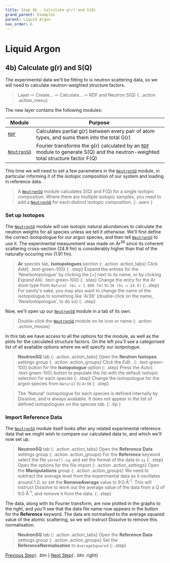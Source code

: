 ```yaml
---
title: Step 4b - Calculate g(r) and S(Q)
grand_parent: Examples
parent: Liquid Argon
nav_order: 6
---
```

# Liquid Argon

## 4b) Calculate g(r) and S(Q)

The experimental data we'll be fitting to is neutron scattering data, so we will need to calculate neutron-weighted structure factors.

> Layer &#8680; Create... &#8680; Calculate... &#8680; RDF and Neutron S(Q)
{: .action .action_menu}

The new layer contains the following modules:

| Module | Purpose |
|--------|---------|
| [`RDF`](../../userguide/modules/rdf) | Calculates partial g(r) between every pair of atom types, and sums them into the total G(r) |
| [`NeutronSQ`](../../userguide/modules/neutronsq) | Fourier transforms the g(r) calculated by an [`RDF`](../../userguide/modules/rdf) module to generate S(Q) and the neutron-weighted total structure factor F(Q) |

This time we will need to set a few parameters in the [`NeutronSQ`](../../userguide/modules/neutronsq) module, in particular informing it of the isotopic composition of our system and loading in reference data.

> A [`NeutronSQ`](../../userguide/modules/neutronsq) module calculates S(Q) and F(Q) for a single isotopic composition. Where there are multiple isotopic samples, you need to add a [`NeutronSQ`](../../userguide/modules/neutronsq) for each distinct isotopic composition.
{: .warn }

### Set up Isotopes

The [`NeutronSQ`](../../userguide/modules/neutronsq) module will use isotopic natural abundances to calculate the neutron weights for all species unless we tell it otherwise. We'll first define the correct isotopologue for our argon species, and then tell [`NeutronSQ`](../../userguide/modules/neutronsq) to use it. The experimental measurement was made on Ar<sup>36</sup> since its coherent scattering cross-section (24.9 fm) is considerably higher than that of the naturally-occuring mix (1.91 fm).

> **Ar** species tab, **Isotopologues** section
{: .action .action_tabs}
> Click _Add_{: .text-green-100}
{: .step}
> Expand the entries for the 'NewIsotopologue' by clicking the [+] next to its name, or by clicking _Expand All_{: .text-green-100}
{: .step}
> Change the entry for the Ar atom type from `Natural (bc = 1.909 fm)` to `36 (bc = 24.9)`
{: .step}
>For sanity's sake, you may also want to change the name of the isotopologue to something like 'Ar36' (double-click on the name, 'NewIsotopologue', to do so)
{: .step}

Now, we'll open up our [`NeutronSQ`](../../userguide/modules/neutronsq) module in a tab of its own.

> Double-click the [`NeutronSQ`](../../userguide/modules/neutronsq) module on its icon or name
{: .action .action_mouse}

In this tab we have access to all the options for the module, as well as the plots for the calculated structure factors. On the left you'll see a categorised list of all available options where we will specify our isotpologue.

> **NeutronSQ** tab
{: .action .action_tabs}
> Open the **Neutron Isotopes** settings group
{: .action .action_groups}
> Click the _Edit..._{: .text-green-100} button for the **Isotopologue** option
{: .step}
> Press the _Auto_{: .text-green-100} button to populate the list with the default isotopic selection for each species
{: .step}
> Change the isotopologue for the argon species from `Natural` to `Ar36`
{: .step}

> The 'Natural' isotopologue for each species is defined internally by Dissolve, and is always available. It does not appear in the list of defined isotopologues on the species tab.
{: .tip }

### Import Reference Data

The [`NeutronSQ`](../../userguide/modules/neutronsq) module itself looks after any related experimental reference data that we might wish to compare our calculated data to, and which we'll now set up.

> **NeutronSQ** tab
{: .action .action_tabs}
> Open the **Reference Data** settings group
{: .action .action_groups}
> For the **Reference** keyword select the file `yarnell.sq`, and set the format of the data to `xy`
{: .step}
> Open the options for the file import 
{: .action .action_settings}
> Open the **Manipulations** group
{: .action .action_groups}
> We need to subtract the average level from the experimental data as it oscillates around 1.0, so set the **RemoveAverage** value to 9.0 &#8491;<sup>-1</sup>. This will instruct Dissolve to work out the average value of the data from a _Q_ of 9.0 &#8491;<sup>-1</sup>, and remove it from the data.
{: .step}

The data, along with its Fourier transform, are now plotted in the graphs to the right, and you'll see that the data file name now appears in the button for the **Reference** keyword. The data are normalised to the average squared value of the atomic scattering, so we will instruct Dissolve to remove this normalisation.

> **NeutronSQ** tab
{: .action .action_tabs}
> Open the **Reference Data** settings group
{: .action .action_groups}
> Set the **ReferenceNormalisation** to `AverageSquared`
{: .step}

[Previous Step](step4a.md){: .btn }   [Next Step](step5.md){: .btn .right}
